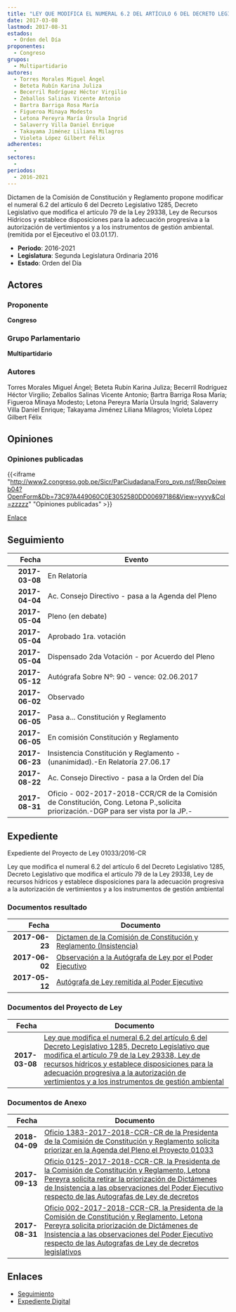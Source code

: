 ```yaml
---
title: "LEY QUE MODIFICA EL NUMERAL 6.2 DEL ARTÍCULO 6 DEL DECRETO LEGISLATIVO 1285, DECRETO LEGISLATIVO QUE MODIFICA EL ARTÍCULO 79 DE LA LEY 29338, LEY DE RECURSOS HÍDRICOS Y ESTABLECE DISPOSICIONES PARA LA ADECUACIÓN PROGRESIVA A LA AUTORIZACIÓN DE VERTIMIENTOS Y A LOS INSTRUMENTOS DE GESTIÓN AMBIENTAL"
date: 2017-03-08
lastmod: 2017-08-31
estados: 
  - Orden del Día
proponentes: 
  - Congreso
grupos: 
  - Multipartidario
autores: 
  - Torres Morales Miguel Ángel
  - Beteta Rubín Karina Juliza
  - Becerril Rodríguez Héctor Virgilio
  - Zeballos Salinas Vicente Antonio
  - Bartra Barriga Rosa María
  - Figueroa Minaya Modesto
  - Letona Pereyra María Úrsula Ingrid
  - Salaverry Villa Daniel Enrique
  - Takayama Jiménez Liliana Milagros
  - Violeta López Gilbert Félix
adherentes: 
  - 
sectores: 
  - 
periodos: 
  - 2016-2021
---
```


Dictamen de la Comisión de Constitución y Reglamento propone modificar el numeral 6.2 del artículo 6 del Decreto Legislativo 1285, Decreto Legislativo que modifica el artículo 79 de la Ley 29338, Ley de Recursos Hídricos y establece disposiciones para la adecuación progresiva a la autorización de vertimientos y a los instrumentos de gestión ambiental. (remitida por el Ejeceutivo el 03.01.17).

- **Periodo**: 2016-2021
- **Legislatura**: Segunda Legislatura Ordinaria 2016
- **Estado**: Orden del Día

## Actores

### Proponente

**Congreso**

### Grupo Parlamentario

**Multipartidario**

### Autores

Torres Morales Miguel Ángel; Beteta Rubín Karina Juliza; Becerril Rodríguez Héctor Virgilio; Zeballos Salinas Vicente Antonio; Bartra Barriga Rosa María; Figueroa Minaya Modesto; Letona Pereyra María Úrsula Ingrid; Salaverry Villa Daniel Enrique; Takayama Jiménez Liliana Milagros; Violeta López Gilbert Félix


## Opiniones

### Opiniones publicadas

{{<iframe "http://www2.congreso.gob.pe/Sicr/ParCiudadana/Foro_pvp.nsf/RepOpiweb04?OpenForm&Db=73C97A449060C0E3052580DD00697186&View=yyyy&Col=zzzzz" "Opiniones publicadas" >}}

[Enlace](http://www2.congreso.gob.pe/Sicr/ParCiudadana/Foro_pvp.nsf/RepOpiweb04?OpenForm&Db=73C97A449060C0E3052580DD00697186&View=yyyy&Col=zzzzz)

## Seguimiento

| Fecha | Evento |
|------:|--------|
| **2017-03-08** | En Relatoría|
| **2017-04-04** | Ac. Consejo Directivo - pasa a la Agenda del Pleno|
| **2017-05-04** | Pleno (en debate)|
| **2017-05-04** | Aprobado 1ra. votación|
| **2017-05-04** | Dispensado 2da Votación - por Acuerdo del Pleno|
| **2017-05-12** | Autógrafa Sobre Nº: 90 - vence: 02.06.2017|
| **2017-06-02** | Observado|
| **2017-06-05** | Pasa a... Constitución y Reglamento|
| **2017-06-05** | En comisión Constitución y Reglamento|
| **2017-06-23** | Insistencia Constitución y Reglamento - (unanimidad).-En Relatoría 27.06.17|
| **2017-08-22** | Ac. Consejo Directivo - pasa a la Orden del Día|
| **2017-08-31** | Oficio - 002-2017-2018-CCR/CR de la Comisión de Constitución, Cong. Letona P.,solicita priorización.-DGP para ser vista por la JP.-|


## Expediente

Expediente del Proyecto de Ley 01033/2016-CR

Ley que modifica el numeral 6.2 del artículo 6 del Decreto Legislativo 1285, Decreto Legislativo que modifica el artículo 79 de la Ley 29338, Ley de recursos hídricos y establece disposiciones para la adecuación progresiva a la autorización de vertimientos y a los instrumentos de gestión ambiental


### Documentos resultado

| Fecha | Documento |
|------:|--------|
| **2017-06-23** | [Dictamen de la Comisión de Constitución y Reglamento (Insistencia)](http://www.leyes.congreso.gob.pe/Documentos/2016_2021/Dictamenes/Proyectos_de_Ley/01033DC04MAY20170623.pdf) |
| **2017-06-02** | [Observación a la Autógrafa de Ley por el Poder Ejecutivo](http://www.leyes.congreso.gob.pe/Documentos/2016_2021/Observacion_a_la_Autografa/OBAU0103320170602.pdf) |
| **2017-05-12** | [Autógrafa de Ley remitida al Poder Ejecutivo](http://www.leyes.congreso.gob.pe/Documentos/2016_2021/Autografas/Ley_y_de_Resolucion_Legislativa/AU0103320170512.pdf) |

### Documentos del Proyecto de Ley

| Fecha | Documento |
|------:|--------|
| **2017-03-08** | [Ley que modifica el numeral 6.2 del artículo 6 del Decreto Legislativo 1285, Decreto Legislativo que modifica el artículo 79 de la Ley 29338, Ley de recursos hídricos y establece disposiciones para la adecuación progresiva a la autorización de vertimientos y a los instrumentos de gestión ambiental](http://www.leyes.congreso.gob.pe/Documentos/2016_2021/Proyectos_de_Ley_y_de_Resoluciones_Legislativas/PL0103320170308.pdf) |

### Documentos de Anexo

| Fecha | Documento |
|------:|--------|
| **2018-04-09** | [Oficio 1383-2017-2018-CCR-CR de la Presidenta de la Comisión de Constitución y Reglamento solicita priorizar en la Agenda del Pleno el Proyecto 01033](http://www.leyes.congreso.gob.pe/Documentos/2016_2021/Oficios/Comisiones_Ordinarias/OFICIO-1383-2017-2018-CCR-CR.pdf) |
| **2017-09-13** | [Oficio 0125-2017-2018-CCR-CR, la Presidenta de la Comisión de Constitución y Reglamento, Letona Pereyra solicita retirar la priorización de Dictámenes de Insistencia a las observaciones del Poder Ejecutivo respecto de las Autografas de Ley de decretos](http://www.leyes.congreso.gob.pe/Documentos/2016_2021/Oficios/Comisiones_Ordinarias/OFICIO-0125-2017-2018-CCR-CR.pdf) |
| **2017-08-31** | [Oficio 002-2017-2018-CCR-CR, la Presidenta de la Comisión de Constitución y Reglamento, Letona Pereyra solicita priorización de Dictámenes de Insistencia a las observaciones del Poder Ejecutivo respecto de las Autografas de Ley de decretos legislativos](http://www.leyes.congreso.gob.pe/Documentos/2016_2021/Oficios/Comisiones_Ordinarias/OFICIO-002-2017-2018-CCR-CR.PDF) |

## Enlaces 

- [Seguimiento](http://www2.congreso.gob.pe/Sicr/TraDocEstProc/CLProLey2016.nsf/f7fff46988ca05b1052578e100829cc7/93939f7658b2b88a052580dd0063dbd3?OpenDocument)
- [Expediente Digital](http://www2.congreso.gob.pe/Sicr/TraDocEstProc/CLProLey2016.nsf/f7fff46988ca05b1052578e100829cc7/93939f7658b2b88a052580dd0063dbd3?OpenDocument&Click=05257FB7005EB655.eb71d0cf91d8294e05256cdf006b5706/$Body/0.1C6C)
